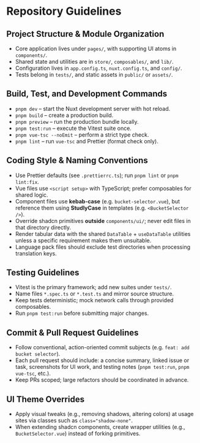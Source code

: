 # Repository Guidelines

## Project Structure & Module Organization

- Core application lives under `pages/`, with supporting UI atoms in `components/`.
- Shared state and utilities are in `store/`, `composables/`, and `lib/`.
- Configuration lives in `app.config.ts`, `nuxt.config.ts`, and `config/`.
- Tests belong in `tests/`, and static assets in `public/` or `assets/`.

## Build, Test, and Development Commands

- `pnpm dev` – start the Nuxt development server with hot reload.
- `pnpm build` – create a production build.
- `pnpm preview` – run the production bundle locally.
- `pnpm test:run` – execute the Vitest suite once.
- `pnpm vue-tsc --noEmit` – perform a strict type check.
- `pnpm lint` – run `vue-tsc` and Prettier (format check only).

## Coding Style & Naming Conventions

- Use Prettier defaults (see `.prettierrc.ts`); run `pnpm lint` or `pnpm lint:fix`.
- Vue files use `<script setup>` with TypeScript; prefer composables for shared logic.
- Component files use **kebab-case** (e.g. `bucket-selector.vue`), but reference them using **StudlyCase** in templates (e.g. `<BucketSelector />`).
- Override shadcn primitives **outside** `components/ui/`; never edit files in that directory directly.
- Render tabular data with the shared `DataTable` + `useDataTable` utilities unless a specific requirement makes them unsuitable.
- Language pack files should exclude test directories when processing translation keys.

## Testing Guidelines

- Vitest is the primary framework; add new suites under `tests/`.
- Name files `*.spec.ts` or `*.test.ts` and mirror source structure.
- Keep tests deterministic; mock network calls through provided composables.
- Run `pnpm test:run` before submitting major changes.

## Commit & Pull Request Guidelines

- Follow conventional, action-oriented commit subjects (e.g. `feat: add bucket selector`).
- Each pull request should include: a concise summary, linked issue or task, screenshots for UI work, and testing notes (`pnpm test:run`, `pnpm vue-tsc`, etc.).
- Keep PRs scoped; large refactors should be coordinated in advance.

## UI Theme Overrides

- Apply visual tweaks (e.g., removing shadows, altering colors) at usage sites via classes such as `class="shadow-none"`.
- When extending shadcn components, create wrapper utilities (e.g., `BucketSelector.vue`) instead of forking primitives.
